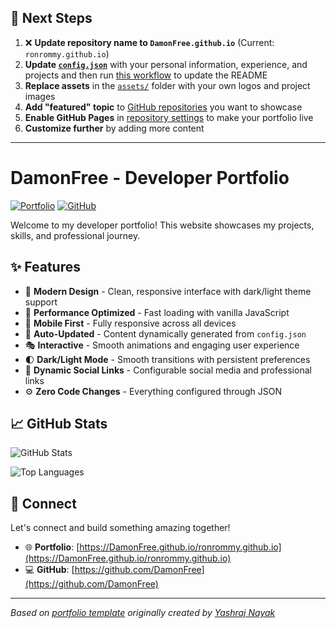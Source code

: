 ## 🚀 Next Steps

1. ❌ **Update repository name to `DamonFree.github.io`** (Current: `ronrommy.github.io`)
2. **Update [`config.json`](https://github.com/DamonFree/ronrommy.github.io/blob/main/config.json)** with your personal information, experience, and projects and then run [this workflow](https://github.com/DamonFree/ronrommy.github.io/actions/workflows/update-readme.yml) to update the README
3. **Replace assets** in the [`assets/`](https://github.com/DamonFree/ronrommy.github.io/tree/main/assets/) folder with your own logos and project images
4. **Add "featured" topic** to [GitHub repositories](https://github.com/DamonFree?tab=repositories) you want to showcase
5. **Enable GitHub Pages** in [repository settings](https://github.com/DamonFree/ronrommy.github.io/settings/pages) to make your portfolio live
6. **Customize further** by adding more content

---

# DamonFree - Developer Portfolio

<div align="left">
  
[![Portfolio](https://img.shields.io/badge/🌐_Visit_Portfolio-Live-brightgreen?style=for-the-badge)](https://DamonFree.github.io/ronrommy.github.io)
[![GitHub](https://img.shields.io/badge/GitHub-Profile-181717?style=for-the-badge&logo=github)](https://github.com/DamonFree)

</div>

Welcome to my developer portfolio! This website showcases my projects, skills, and professional journey.

## ✨ Features

- 🎨 **Modern Design** - Clean, responsive interface with dark/light theme support
- 🚀 **Performance Optimized** - Fast loading with vanilla JavaScript
- 📱 **Mobile First** - Fully responsive across all devices
- 🔄 **Auto-Updated** - Content dynamically generated from `config.json`
- 🎭 **Interactive** - Smooth animations and engaging user experience
- 🌓 **Dark/Light Mode** - Smooth transitions with persistent preferences
- 🔗 **Dynamic Social Links** - Configurable social media and professional links
- ⚙️ **Zero Code Changes** - Everything configured through JSON

## 📈 GitHub Stats

<div align="left">

![GitHub Stats](https://github-readme-stats.vercel.app/api?username=DamonFree&theme=dark&hide_border=true&include_all_commits=true&count_private=true)

![Top Languages](https://github-readme-stats.vercel.app/api/top-langs/?username=DamonFree&theme=dark&hide_border=true&include_all_commits=true&count_private=true&layout=compact)

</div>

## 🤝 Connect

Let's connect and build something amazing together!

- 🌐 **Portfolio**: [https://DamonFree.github.io/ronrommy.github.io](https://DamonFree.github.io/ronrommy.github.io)
- 💻 **GitHub**: [https://github.com/DamonFree](https://github.com/DamonFree)

---

*Based on [portfolio template](https://github.com/yashrajnayak/developer-portfolio) originally created by [Yashraj Nayak](https://github.com/yashrajnayak)*